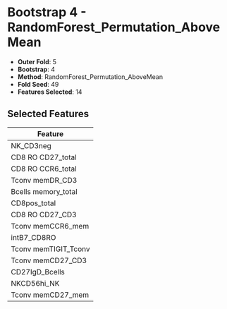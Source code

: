 # Bootstrap 4 - RandomForest_Permutation_AboveMean

- **Outer Fold**: 5
- **Bootstrap**: 4
- **Method**: RandomForest_Permutation_AboveMean
- **Fold Seed**: 49
- **Features Selected**: 14

## Selected Features

| Feature |
|---------|
| NK_CD3neg |
| CD8 RO CD27_total |
| CD8 RO CCR6_total |
| Tconv memDR_CD3 |
| Bcells memory_total |
| CD8pos_total |
| CD8 RO CD27_CD3 |
| Tconv memCCR6_mem |
| intB7_CD8RO |
| Tconv memTIGIT_Tconv |
| Tconv memCD27_CD3 |
| CD27IgD_Bcells |
| NKCD56hi_NK |
| Tconv memCD27_mem |
